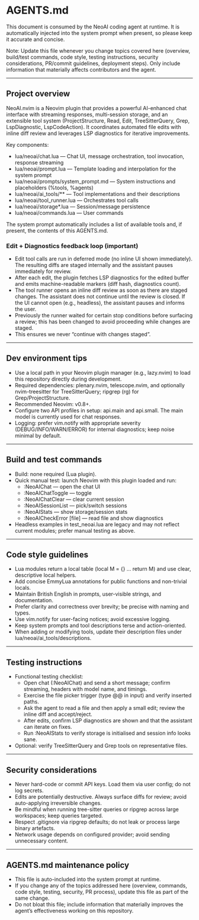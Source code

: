# AGENTS.md

This document is consumed by the NeoAI coding agent at runtime. It is automatically injected into the system prompt when present, so please keep it accurate and concise.

Note: Update this file whenever you change topics covered here (overview, build/test commands, code style, testing instructions, security considerations, PR/commit guidelines, deployment steps). Only include information that materially affects contributors and the agent.

---

## Project overview
NeoAI.nvim is a Neovim plugin that provides a powerful AI-enhanced chat interface with streaming responses, multi-session storage, and an extensible tool system (ProjectStructure, Read, Edit, TreeSitterQuery, Grep, LspDiagnostic, LspCodeAction). It coordinates automated file edits with inline diff review and leverages LSP diagnostics for iterative improvements.

Key components:
- lua/neoai/chat.lua — Chat UI, message orchestration, tool invocation, response streaming
- lua/neoai/prompt.lua — Template loading and interpolation for the system prompt
- lua/neoai/prompts/system_prompt.md — System instructions and placeholders (%tools, %agents)
- lua/neoai/ai_tools/** — Tool implementations and their descriptions
- lua/neoai/tool_runner.lua — Orchestrates tool calls
- lua/neoai/storage*.lua — Session/message persistence
- lua/neoai/commands.lua — User commands

The system prompt automatically includes a list of available tools and, if present, the contents of this AGENTS.md.

### Edit + Diagnostics feedback loop (important)
- Edit tool calls are run in deferred mode (no inline UI shown immediately). The resulting diffs are staged internally and the assistant pauses immediately for review.
- After each edit, the plugin fetches LSP diagnostics for the edited buffer and emits machine-readable markers (diff hash, diagnostics count).
- The tool runner opens an inline diff review as soon as there are staged changes. The assistant does not continue until the review is closed. If the UI cannot open (e.g., headless), the assistant pauses and informs the user.
- Previously the runner waited for certain stop conditions before surfacing a review; this has been changed to avoid proceeding while changes are staged.
- This ensures we never “continue with changes staged”.

---

## Dev environment tips
- Use a local path in your Neovim plugin manager (e.g., lazy.nvim) to load this repository directly during development.
- Required dependencies: plenary.nvim, telescope.nvim, and optionally nvim-treesitter for TreeSitterQuery; ripgrep (rg) for Grep/ProjectStructure.
- Recommended Neovim: v0.8+.
- Configure two API profiles in setup: api.main and api.small. The main model is currently used for chat responses.
- Logging: prefer vim.notify with appropriate severity (DEBUG/INFO/WARN/ERROR) for internal diagnostics; keep noise minimal by default.

---

## Build and test commands
- Build: none required (Lua plugin).
- Quick manual test: launch Neovim with this plugin loaded and run:
  - :NeoAIChat — open the chat UI
  - :NeoAIChatToggle — toggle
  - :NeoAIChatClear — clear current session
  - :NeoAISessionList — pick/switch sessions
  - :NeoAIStats — show storage/session stats
  - :NeoAICheckError [file] — read file and show diagnostics
- Headless examples in test_neoai.lua are legacy and may not reflect current modules; prefer manual testing as above.

---

## Code style guidelines
- Lua modules return a local table (local M = {} … return M) and use clear, descriptive local helpers.
- Add concise EmmyLua annotations for public functions and non-trivial locals.
- Maintain British English in prompts, user-visible strings, and documentation.
- Prefer clarity and correctness over brevity; be precise with naming and types.
- Use vim.notify for user-facing notices; avoid excessive logging.
- Keep system prompts and tool descriptions terse and action-oriented.
- When adding or modifying tools, update their description files under lua/neoai/ai_tools/descriptions.

---

## Testing instructions
- Functional testing checklist:
  - Open chat (:NeoAIChat) and send a short message; confirm streaming, headers with model name, and timings.
  - Exercise the file picker trigger (type @@ in input) and verify inserted paths.
  - Ask the agent to read a file and then apply a small edit; review the inline diff and accept/reject.
  - After edits, confirm LSP diagnostics are shown and that the assistant can iterate on fixes.
  - Run :NeoAIStats to verify storage is initialised and session info looks sane.
- Optional: verify TreeSitterQuery and Grep tools on representative files.

---

## Security considerations
- Never hard-code or commit API keys. Load them via user config; do not log secrets.
- Edits are potentially destructive. Always surface diffs for review; avoid auto-applying irreversible changes.
- Be mindful when running tree-sitter queries or ripgrep across large workspaces; keep queries targeted.
- Respect .gitignore via ripgrep defaults; do not leak or process large binary artefacts.
- Network usage depends on configured provider; avoid sending unnecessary content.

---

## AGENTS.md maintenance policy
- This file is auto-included into the system prompt at runtime.
- If you change any of the topics addressed here (overview, commands, code style, testing, security, PR process), update this file as part of the same change.
- Do not bloat this file; include information that materially improves the agent’s effectiveness working on this repository.

